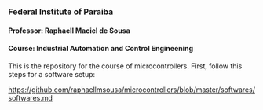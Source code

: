### Federal Institute of Paraiba
#### Professor: Raphaell Maciel de Sousa
#### Course: Industrial Automation and Control Engineening

This is the repository for the course of microcontrollers. First, follow this steps for a software setup:

https://github.com/raphaellmsousa/microcontrollers/blob/master/softwares/softwares.md
